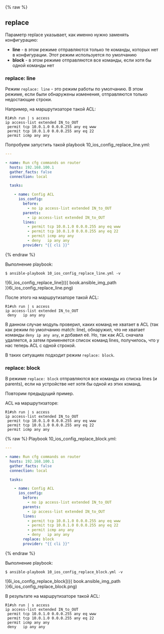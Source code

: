 {% raw %}
## replace

Параметр replace указывает, как именно нужно заменять конфигурацию:
* __line__ - в этом режиме отправляются только те команды, которых нет в конфигурации. Этот режим используется по умолчанию
* __block__ - в этом режиме отправляются все команды, если хотя бы одной команды нет

### replace: line

Режим ```replace: line``` - это режим работы по умолчанию.
В этом режиме, если были обнаружены изменения, отправляются только недостающие строки.

Например, на маршрутизаторе такой ACL:
```
R1#sh run | s access
ip access-list extended IN_to_OUT
 permit tcp 10.0.1.0 0.0.0.255 any eq www
 permit tcp 10.0.1.0 0.0.0.255 any eq 22
 permit icmp any any
```

Попробуем запустить такой playbook 10_ios_config_replace_line.yml:
```yml
---

- name: Run cfg commands on router
  hosts: 192.168.100.1
  gather_facts: false
  connection: local

  tasks:

    - name: Config ACL
      ios_config:
        before:
          - no ip access-list extended IN_to_OUT
        parents:
          - ip access-list extended IN_to_OUT
        lines:
          - permit tcp 10.0.1.0 0.0.0.255 any eq www
          - permit tcp 10.0.1.0 0.0.0.255 any eq 22
          - permit icmp any any
          - deny   ip any any
        provider: "{{ cli }}"
```
{% endraw %}

Выполнение playbook:
```
$ ansible-playbook 10_ios_config_replace_line.yml -v
```
![6i_ios_config_replace_line]({{ book.ansible_img_path }}6i_ios_config_replace_line.png)


После этого на маршрутизаторе такой ACL:
```
R1#sh run | s access
ip access-list extended IN_to_OUT
 deny   ip any any
```


В данном случае модуль проверил, каких команд не хватает в ACL (так как режим по умолчанию match: line), обнаружил, что не хватает команды ```deny ip any any```, и добавил её.
Но, так как ACL сначала удаляется, а затем применяется список команд lines, получилось, что у нас теперь ACL с одной строкой.

В таких ситуациях  подходит режим ```replace: block```.

### replace: block

В режиме ```replace: block``` отправляются все команды из списка lines (и parents), если на устройстве нет хотя бы одной из этих команд.

Повторим предыдущий пример.

ACL на маршрутизаторе:
```
R1#sh run | s access
ip access-list extended IN_to_OUT
 permit tcp 10.0.1.0 0.0.0.255 any eq www
 permit tcp 10.0.1.0 0.0.0.255 any eq 22
 permit icmp any any
```

{% raw %}
Playbook 10_ios_config_replace_block.yml:
```yml
---

- name: Run cfg commands on router
  hosts: 192.168.100.1
  gather_facts: false
  connection: local

  tasks:

    - name: Config ACL
      ios_config:
        before:
          - no ip access-list extended IN_to_OUT
        parents:
          - ip access-list extended IN_to_OUT
        lines:
          - permit tcp 10.0.1.0 0.0.0.255 any eq www
          - permit tcp 10.0.1.0 0.0.0.255 any eq 22
          - permit icmp any any
          - deny   ip any any
        replace: block
        provider: "{{ cli }}"
```
{% endraw %}

Выполнение playbook:
```
$ ansible-playbook 10_ios_config_replace_block.yml -v
```
![6i_ios_config_replace_block]({{ book.ansible_img_path }}6i_ios_config_replace_block.png)


В результате на маршрутизаторе такой ACL:
```
R1#sh run | s access
ip access-list extended IN_to_OUT
 permit tcp 10.0.1.0 0.0.0.255 any eq www
 permit tcp 10.0.1.0 0.0.0.255 any eq 22
 permit icmp any any
 deny   ip any any
```

